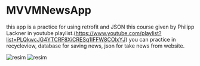 # MVVMNewsApp
this app is a practice for using retrofit and JSON
this course given by  Philipp Lackner in youtube playlist.(https://www.youtube.com/playlist?list=PLQkwcJG4YTCRF8XiCRESq1IFFW8COlxYJ)
you can practice in recycleview, database for saving news, json for take news from website.


![resim](https://user-images.githubusercontent.com/102736170/165824674-0edcd7d4-9156-4b90-be99-b9f9cc427fa1.png) ![resim](https://user-images.githubusercontent.com/102736170/165824986-882ff87c-0e62-4376-b856-c6354b1237ce.png)

